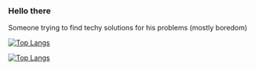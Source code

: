 ### Hello there
Someone trying to find techy solutions for his problems (mostly boredom)

[![Top Langs](http://github-readme-stats-gray-theta-23.vercel.app/api/top-langs/?username=ZilchofNowhere&layout=compact)](https://github.com/anuraghazra/github-readme-stats)

[![Top Langs](https://github-readme-stats.vercel.app/api/top-langs/?username=ZilchofNowhere&layout=compact)](https://github.com/anuraghazra/github-readme-stats)
